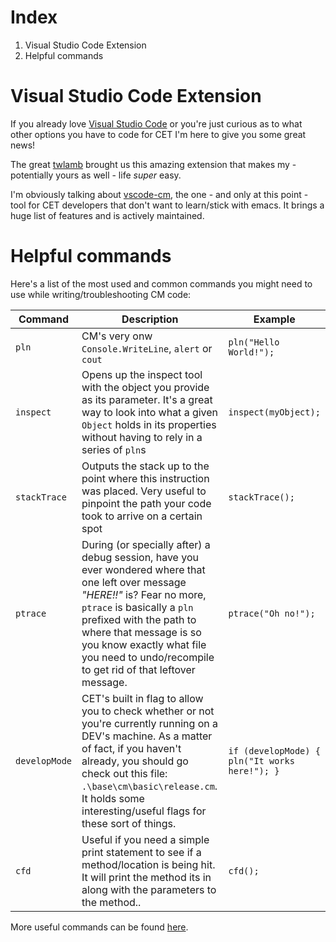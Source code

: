 

# Index

 1.  Visual Studio Code Extension
 2.  Helpful commands


# Visual Studio Code Extension
If you already love [Visual Studio Code](https://code.visualstudio.com/) or you're just curious as to what other options you have to code for CET I'm here to give you some great news! 

The great [twlamb](https://github.com/twlamb) brought us this amazing extension that makes my - potentially yours as well - life *super* easy.  

I'm obviously talking about [vscode-cm](https://github.com/docura-io/vscode-cm), the one - and only at this point - tool for CET developers that don't want to learn/stick with emacs. It brings a huge list of features and is actively maintained. 

# Helpful commands

Here's a list of the most used and common commands you might need to use while writing/troubleshooting CM code:

|Command | Description  |Example| 
|--|--|--| 
| `pln` | CM's very onw `Console.WriteLine`, `alert` or `cout` | `pln("Hello World!");`| 
| `inspect` | Opens up the inspect tool with the object you provide as its parameter. It's a great way to look into what a given `Object` holds in its properties without having to rely in a series of `pln`s | `inspect(myObject);`| 
| `stackTrace` | Outputs the stack up to the point where this instruction was placed. Very useful to pinpoint the path your code took to arrive on a certain spot | `stackTrace();`| 
| `ptrace`| During (or specially after) a debug session, have you ever wondered where that one left over message *"HERE!!"* is? Fear no more, `ptrace` is basically a `pln` prefixed with the path to where that message is so you know exactly what file you need to undo/recompile to get rid of that leftover message. | `ptrace("Oh no!");`| 
| `developMode` | CET's built in flag to allow you to check whether or not you're currently running on a DEV's machine. As a matter of fact, if you haven't already, you should go check out this file: `.\base\cm\basic\release.cm`. It holds some interesting/useful flags for these sort of things. | `if (developMode) { pln("It works here!"); }` | 
| `cfd` | Useful if you need a simple print statement to see if a method/location is being hit. It will print the method its in along with the parameters to the method.. | `cfd();` | 

More useful commands can be found [here](https://support.configura.com/hc/en-us/articles/360060039274-Tracing).
